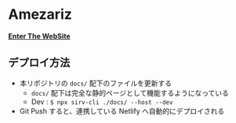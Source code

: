 # Amezariz

__[Enter The WebSite](https://amezariz.netlify.app/)__


## デプロイ方法

- 本リポジトリの `docs/` 配下のファイルを更新する
    - `docs/` 配下は完全な静的ページとして機能するようになっている
    - Dev : `$ npx sirv-cli ./docs/ --host --dev`
- Git Push すると、連携している Netlify へ自動的にデプロイされる

